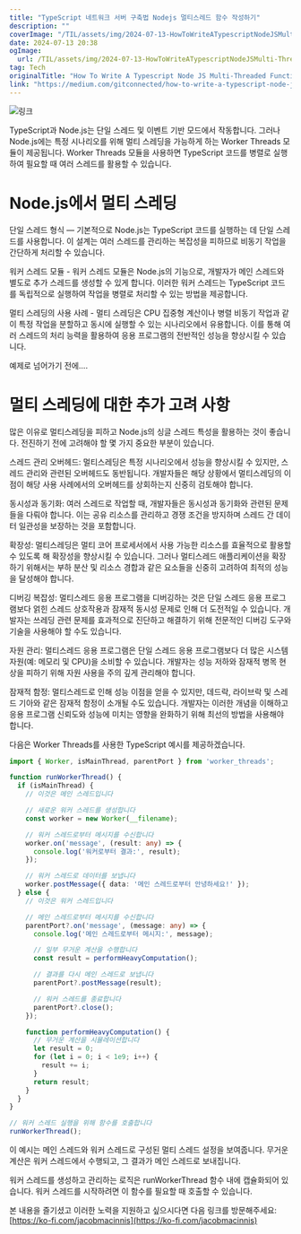 ```yaml
---
title: "TypeScript 네트워크 서버 구축법 Nodejs 멀티스레드 함수 작성하기"
description: ""
coverImage: "/TIL/assets/img/2024-07-13-HowToWriteATypescriptNodeJSMulti-ThreadedFunction_0.png"
date: 2024-07-13 20:38
ogImage: 
  url: /TIL/assets/img/2024-07-13-HowToWriteATypescriptNodeJSMulti-ThreadedFunction_0.png
tag: Tech
originalTitle: "How To Write A Typescript Node JS Multi-Threaded Function"
link: "https://medium.com/gitconnected/how-to-write-a-typescript-node-js-multi-threaded-function-8b6fa847d272"
---
```




![링크](/TIL/assets/img/2024-07-13-HowToWriteATypescriptNodeJSMulti-ThreadedFunction_0.png)

TypeScript과 Node.js는 단일 스레드 및 이벤트 기반 모드에서 작동합니다. 그러나 Node.js에는 특정 시나리오를 위해 멀티 스레딩을 가능하게 하는 Worker Threads 모듈이 제공됩니다. Worker Threads 모듈을 사용하면 TypeScript 코드를 병렬로 실행하여 필요할 때 여러 스레드를 활용할 수 있습니다.

# Node.js에서 멀티 스레딩

단일 스레드 형식 — 기본적으로 Node.js는 TypeScript 코드를 실행하는 데 단일 스레드를 사용합니다. 이 설계는 여러 스레드를 관리하는 복잡성을 피하므로 비동기 작업을 간단하게 처리할 수 있습니다.


<!-- TIL 수평 -->
<ins class="adsbygoogle"
     style="display:block"
     data-ad-client="ca-pub-4877378276818686"
     data-ad-slot="1549334788"
     data-ad-format="auto"
     data-full-width-responsive="true"></ins>
<script>
(adsbygoogle = window.adsbygoogle || []).push({});
</script>

워커 스레드 모듈 - 워커 스레드 모듈은 Node.js의 기능으로, 개발자가 메인 스레드와 별도로 추가 스레드를 생성할 수 있게 합니다. 이러한 워커 스레드는 TypeScript 코드를 독립적으로 실행하여 작업을 병렬로 처리할 수 있는 방법을 제공합니다.

멀티 스레딩의 사용 사례 - 멀티 스레딩은 CPU 집중형 계산이나 병렬 비동기 작업과 같이 특정 작업을 분할하고 동시에 실행할 수 있는 시나리오에서 유용합니다. 이를 통해 여러 스레드의 처리 능력을 활용하여 응용 프로그램의 전반적인 성능을 향상시킬 수 있습니다.

예제로 넘어가기 전에.... 

# 멀티 스레딩에 대한 추가 고려 사항

<!-- TIL 수평 -->
<ins class="adsbygoogle"
     style="display:block"
     data-ad-client="ca-pub-4877378276818686"
     data-ad-slot="1549334788"
     data-ad-format="auto"
     data-full-width-responsive="true"></ins>
<script>
(adsbygoogle = window.adsbygoogle || []).push({});
</script>

많은 이유로 멀티스레딩을 피하고 Node.js의 싱글 스레드 특성을 활용하는 것이 좋습니다. 전진하기 전에 고려해야 할 몇 가지 중요한 부분이 있습니다.

스레드 관리 오버헤드: 멀티스레딩은 특정 시나리오에서 성능을 향상시킬 수 있지만, 스레드 관리와 관련된 오버헤드도 동반됩니다. 개발자들은 해당 상황에서 멀티스레딩의 이점이 해당 사용 사례에서의 오버헤드를 상회하는지 신중히 검토해야 합니다.

동시성과 동기화: 여러 스레드로 작업할 때, 개발자들은 동시성과 동기화와 관련된 문제들을 다뤄야 합니다. 이는 공유 리소스를 관리하고 경쟁 조건을 방지하며 스레드 간 데이터 일관성을 보장하는 것을 포함합니다.

확장성: 멀티스레딩은 멀티 코어 프로세서에서 사용 가능한 리소스를 효율적으로 활용할 수 있도록 해 확장성을 향상시킬 수 있습니다. 그러나 멀티스레드 애플리케이션을 확장하기 위해서는 부하 분산 및 리소스 경합과 같은 요소들을 신중히 고려하여 최적의 성능을 달성해야 합니다.

<!-- TIL 수평 -->
<ins class="adsbygoogle"
     style="display:block"
     data-ad-client="ca-pub-4877378276818686"
     data-ad-slot="1549334788"
     data-ad-format="auto"
     data-full-width-responsive="true"></ins>
<script>
(adsbygoogle = window.adsbygoogle || []).push({});
</script>

디버깅 복잡성: 멀티스레드 응용 프로그램을 디버깅하는 것은 단일 스레드 응용 프로그램보다 얽힌 스레드 상호작용과 잠재적 동시성 문제로 인해 더 도전적일 수 있습니다. 개발자는 쓰레딩 관련 문제를 효과적으로 진단하고 해결하기 위해 전문적인 디버깅 도구와 기술을 사용해야 할 수도 있습니다.

자원 관리: 멀티스레드 응용 프로그램은 단일 스레드 응용 프로그램보다 더 많은 시스템 자원(예: 메모리 및 CPU)을 소비할 수 있습니다. 개발자는 성능 저하와 잠재적 병목 현상을 피하기 위해 자원 사용을 주의 깊게 관리해야 합니다.

잠재적 함정: 멀티스레드로 인해 성능 이점을 얻을 수 있지만, 데드락, 라이브락 및 스레드 기아와 같은 잠재적 함정이 소개될 수도 있습니다. 개발자는 이러한 개념을 이해하고 응용 프로그램 신뢰도와 성능에 미치는 영향을 완화하기 위해 최선의 방법을 사용해야 합니다.

다음은 Worker Threads를 사용한 TypeScript 예시를 제공하겠습니다.

<!-- TIL 수평 -->
<ins class="adsbygoogle"
     style="display:block"
     data-ad-client="ca-pub-4877378276818686"
     data-ad-slot="1549334788"
     data-ad-format="auto"
     data-full-width-responsive="true"></ins>
<script>
(adsbygoogle = window.adsbygoogle || []).push({});
</script>

```typescript
import { Worker, isMainThread, parentPort } from 'worker_threads';

function runWorkerThread() {
  if (isMainThread) {
    // 이것은 메인 스레드입니다

    // 새로운 워커 스레드를 생성합니다
    const worker = new Worker(__filename);

    // 워커 스레드로부터 메시지를 수신합니다
    worker.on('message', (result: any) => {
      console.log('워커로부터 결과:', result);
    });

    // 워커 스레드로 데이터를 보냅니다
    worker.postMessage({ data: '메인 스레드로부터 안녕하세요!' });
  } else {
    // 이것은 워커 스레드입니다

    // 메인 스레드로부터 메시지를 수신합니다
    parentPort?.on('message', (message: any) => {
      console.log('메인 스레드로부터 메시지:', message);

      // 일부 무거운 계산을 수행합니다
      const result = performHeavyComputation();

      // 결과를 다시 메인 스레드로 보냅니다
      parentPort?.postMessage(result);

      // 워커 스레드를 종료합니다
      parentPort?.close();
    });

    function performHeavyComputation() {
      // 무거운 계산을 시뮬레이션합니다
      let result = 0;
      for (let i = 0; i < 1e9; i++) {
        result += i;
      }
      return result;
    }
  }
}

// 워커 스레드 실행을 위해 함수를 호출합니다
runWorkerThread();
```

이 예시는 메인 스레드와 워커 스레드로 구성된 멀티 스레드 설정을 보여줍니다. 무거운 계산은 워커 스레드에서 수행되고, 그 결과가 메인 스레드로 보내집니다.

워커 스레드를 생성하고 관리하는 로직은 runWorkerThread 함수 내에 캡슐화되어 있습니다. 워커 스레드를 시작하려면 이 함수를 필요할 때 호출할 수 있습니다.

본 내용을 즐기셨고 이러한 노력을 지원하고 싶으시다면 다음 링크를 방문해주세요: [https://ko-fi.com/jacobmacinnis](https://ko-fi.com/jacobmacinnis)
